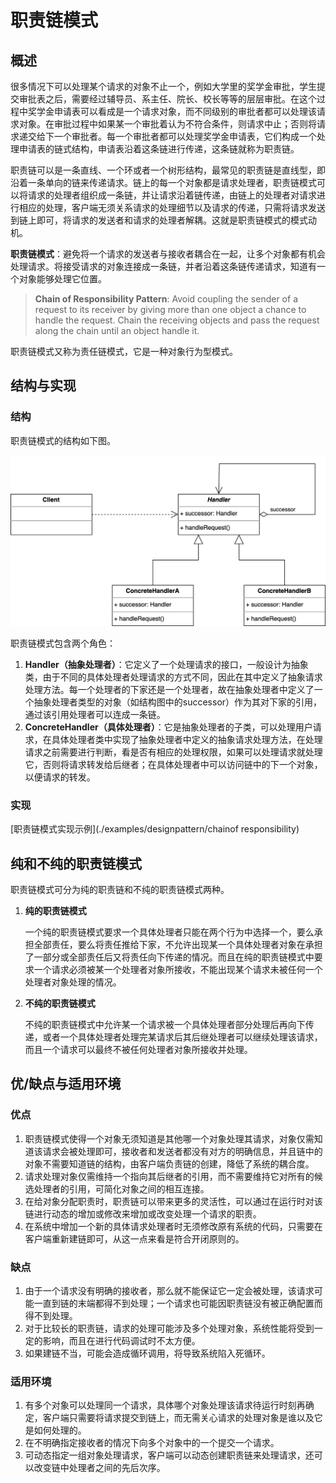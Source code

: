 # 职责链模式

## 概述

很多情况下可以处理某个请求的对象不止一个，例如大学里的奖学金审批，学生提交审批表之后，需要经过辅导员、系主任、院长、校长等等的层层审批。在这个过程中奖学金申请表可以看成是一个请求对象，而不同级别的审批者都可以处理该请求对象。在审批过程中如果某一个审批着认为不符合条件，则请求中止；否则将请求递交给下一个审批者。每一个审批者都可以处理奖学金申请表，它们构成一个处理申请表的链式结构，申请表沿着这条链进行传递，这条链就称为职责链。

职责链可以是一条直线、一个环或者一个树形结构，最常见的职责链是直线型，即沿着一条单向的链来传递请求。链上的每一个对象都是请求处理者，职责链模式可以将请求的处理者组织成一条链，并让请求沿着链传递，由链上的处理者对请求进行相应的处理，客户端无须关系请求的处理细节以及请求的传递，只需将请求发送到链上即可，将请求的发送者和请求的处理者解耦。这就是职责链模式的模式动机。

**职责链模式**：避免将一个请求的发送者与接收者耦合在一起，让多个对象都有机会处理请求。将接受请求的对象连接成一条链，并者沿着这条链传递请求，知道有一个对象能够处理它位置。

> **Chain of Responsibility Pattern**: Avoid coupling the sender of a request to its receiver by giving more than one object a chance to handle the request. Chain the receiving objects and pass the request along the chain until an object handle it.

职责链模式又称为责任链模式，它是一种对象行为型模式。

## 结构与实现

### 结构

职责链模式的结构如下图。

![chain-of-reqponsibility-pattern.svg](./assets/chain-of-reqponsibility-pattern.svg)

职责链模式包含两个角色：

1. **Handler（抽象处理者）**：它定义了一个处理请求的接口，一般设计为抽象类，由于不同的具体处理者处理请求的方式不同，因此在其中定义了抽象请求处理方法。每一个处理者的下家还是一个处理者，故在抽象处理者中定义了一个抽象处理者类型的对象（如结构图中的successor）作为其对下家的引用，通过该引用处理者可以连成一条链。
2. **ConcreteHandler（具体处理者）**：它是抽象处理者的子类，可以处理用户请求，在具体处理者类中实现了抽象处理者中定义的抽象请求处理方法，在处理请求之前需要进行判断，看是否有相应的处理权限，如果可以处理请求就处理它，否则将请求转发给后继者；在具体处理者中可以访问链中的下一个对象，以便请求的转发。

### 实现

[职责链模式实现示例](./examples/designpattern/chainof responsibility)

## 纯和不纯的职责链模式

职责链模式可分为纯的职责链和不纯的职责链模式两种。

1. **纯的职责链模式**

   一个纯的职责链模式要求一个具体处理者只能在两个行为中选择一个，要么承担全部责任，要么将责任推给下家，不允许出现某一个具体处理者对象在承担了一部分或全部责任后又将责任向下传递的情况。而且在纯的职责链模式中要求一个请求必须被某一个处理者对象所接收，不能出现某个请求未被任何一个处理者对象处理的情况。

2. **不纯的职责链模式**

   不纯的职责链模式中允许某一个请求被一个具体处理者部分处理后再向下传递，或者一个具体处理者处理完某请求后其后继处理者可以继续处理该请求，而且一个请求可以最终不被任何处理者对象所接收并处理。

## 优/缺点与适用环境

### 优点

1. 职责链模式使得一个对象无须知道是其他哪一个对象处理其请求，对象仅需知道该请求会被处理即可，接收者和发送者都没有对方的明确信息，并且链中的对象不需要知道链的结构，由客户端负责链的创建，降低了系统的耦合度。
2. 请求处理对象仅需维持一个指向其后继者的引用，而不需要维持它对所有的候选处理者的引用，可简化对象之间的相互连接。
3. 在给对象分配职责时，职责链可以带来更多的灵活性，可以通过在运行时对该链进行动态的增加或修改来增加或改变处理一个请求的职责。
4. 在系统中增加一个新的具体请求处理者时无须修改原有系统的代码，只需要在客户端重新建链即可，从这一点来看是符合开闭原则的。

### 缺点

1. 由于一个请求没有明确的接收者，那么就不能保证它一定会被处理，该请求可能一直到链的末端都得不到处理；一个请求也可能因职责链没有被正确配置而得不到处理。
2. 对于比较长的职责链，请求的处理可能涉及多个处理对象，系统性能将受到一定的影响，而且在进行代码调试时不太方便。
3. 如果建链不当，可能会造成循环调用，将导致系统陷入死循环。

### 适用环境

1. 有多个对象可以处理同一个请求，具体哪个对象处理该请求待运行时刻再确定，客户端只需要将请求提交到链上，而无需关心请求的处理对象是谁以及它是如何处理的。
2. 在不明确指定接收者的情况下向多个对象中的一个提交一个请求。
3. 可动态指定一组对象处理请求，客户端可以动态创建职责链来处理请求，还可以改变链中处理者之间的先后次序。
